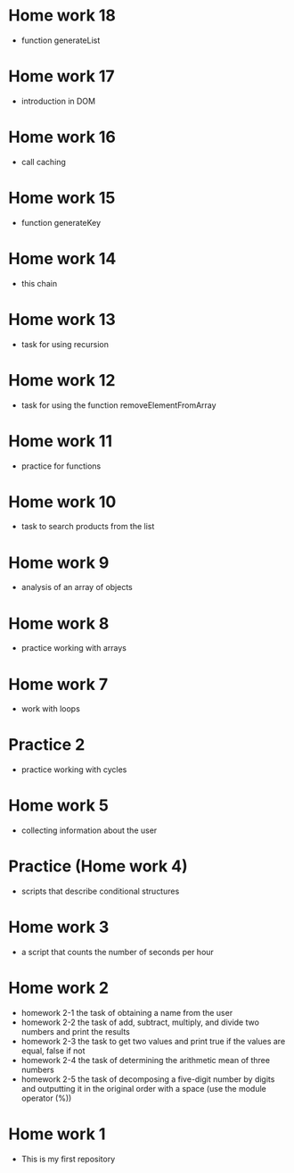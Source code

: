 # Home work 18
- function generateList

# Home work 17
- introduction in DOM

# Home work 16
- сall caching

# Home work 15
- function generateKey

# Home work 14
- this chain

# Home work 13
- task for using recursion

# Home work 12
- task for using the function removeElementFromArray

# Home work 11
- practice for functions

# Home work 10
- task to search products from the list

# Home work 9
- analysis of an array of objects

# Home work 8
- practice working with arrays

# Home work 7
- work with loops

# Practice 2
- practice working with cycles

# Home work 5
- collecting information about the user

# Practice (Home work 4)
- scripts that describe conditional structures

# Home work 3
- a script that counts the number of seconds per hour

# Home work 2
- homework 2-1 the task of obtaining a name from the user
- homework 2-2 the task of add, subtract, multiply, and divide two numbers and print the results
- homework 2-3 the task to get two values and print true if the values are equal, false if not
- homework 2-4 the task of determining the arithmetic mean of three numbers
- homework 2-5 the task of decomposing a five-digit number by digits and outputting it in the original order with a space (use the module operator (%))

# Home work 1
- This is my first repository
